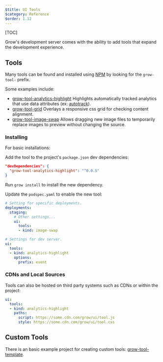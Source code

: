 ```yaml
---
$title: UI Tools
$category: Reference
$order: 1.12
---
```

[TOC]

Grow's development server comes with the ability to add tools that expand the development experience.

## Tools

Many tools can be found and installed using [NPM](https://www.npmjs.com/search?q=grow-tool) by looking for the `grow-tool-` prefix.

Some examples include:

  - [grow-tool-analytics-highlight](https://www.npmjs.com/package/grow-tool-analytics-highlight) Highlights automatically tracked analytics that use data attributes (ex: [autotrack](https://github.com/googleanalytics/autotrack)).
  - [grow-tool-grid](https://www.npmjs.com/package/grow-tool-grid) Overlays a responsive css grid for checking content alignment.
  - [grow-tool-image-swap](https://www.npmjs.com/package/grow-tool-image-swap) Allows dragging new image files to temporarily replace images to preview without changing the source.

### Installing

For basic installations:

Add the tool to the project's `package.json` dev dependencies:

```json
"devDependencies": {
  "grow-tool-analytics-highlight": "^0.0.5"
}
```

Run `grow install` to install the new dependency.

Update the `podspec.yaml` to enable the new tool:

```yaml
# Setting for specific deployments.
deployments:
  staging:
    # Other settings...
    ui:
      tools:
      - kind: image-swap

# Settings for dev server.
ui:
  tools:
  - kind: analytics-highlight
    options:
      prefix: event
```

### CDNs and Local Sources

Tools can also be hosted on third party systems such as CDNs or within the project:

```yaml
ui:
  tools:
  - kind: analytics-highlight
    paths:
      script: https://some.cdn.com/grow/ui/tool.js
      style: https://some.cdn.com/grow/ui/tool.css
```

## Custom Tools

There is an basic example project for creating custom tools:
[grow-tool-template](https://github.com/grow/grow-tool-template).
